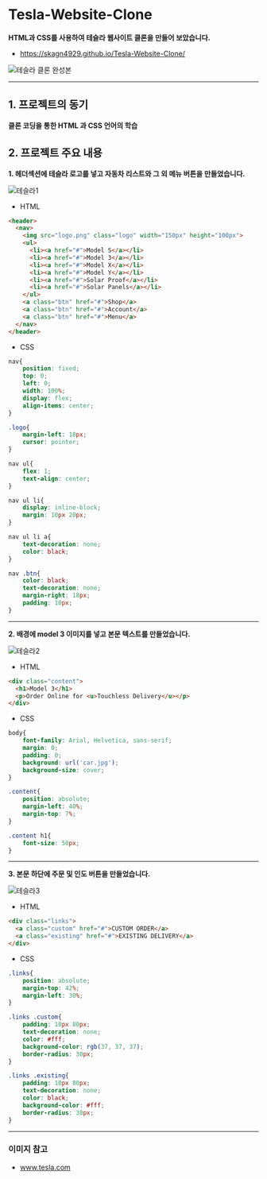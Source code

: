 # Tesla-Website-Clone
**HTML과 CSS를 사용하여 테슬라 웹사이트 클론을 만들어 보았습니다.**
- https://skagn4929.github.io/Tesla-Website-Clone/

![테슬라 클론 완성본](https://github.com/skagn4929/Tesla-Website-Clone/assets/134206709/11bedbb1-5b46-4a0b-9b90-5e394b9fbebb)

---

## 1. 프로젝트의 동기   
**클론 코딩을 통한 HTML 과 CSS 언어의 학습**

## 2. 프로젝트 주요 내용   
**1. 헤더섹션에 테슬라 로고를 넣고 자동차 리스트와 그 외 메뉴 버튼을 만들었습니다.**

![테슬라1](https://github.com/skagn4929/Tesla-Website-Clone/assets/134206709/d0e07a1c-aa7f-4a53-bd80-3f134feb00d6)

- HTML
```html
<header>
  <nav>
    <img src="logo.png" class="logo" width="150px" height="100px">
    <ul>
      <li><a href="#">Model S</a></li>
      <li><a href="#">Model 3</a></li>
      <li><a href="#">Model X</a></li>
      <li><a href="#">Model Y</a></li>
      <li><a href="#">Solar Proof</a></li>
      <li><a href="#">Solar Panels</a></li>
    </ul>
    <a class="btn" href="#">Shop</a>
    <a class="btn" href="#">Account</a>
    <a class="btn" href="#">Menu</a>
  </nav>
</header>
```

- CSS
```css
nav{
    position: fixed;
    top: 0;
    left: 0;
    width: 100%;
    display: flex;
    align-items: center;
}

.logo{
    margin-left: 18px;
    cursor: pointer;
}

nav ul{
    flex: 1;
    text-align: center;
}

nav ul li{
    display: inline-block;
    margin: 10px 20px;
}

nav ul li a{
    text-decoration: none;
    color: black;
}

nav .btn{
    color: black;
    text-decoration: none;
    margin-right: 18px;
    padding: 10px;
}
```

---

**2. 배경에 model 3 이미지를 넣고 본문 텍스트를 만들었습니다.**

![테슬라2](https://github.com/skagn4929/Tesla-Website-Clone/assets/134206709/929b2027-9829-4425-bc52-25036ae6d220)

- HTML
```html
<div class="content">
  <h1>Model 3</h1>
  <p>Order Online for <u>Touchless Delivery</u></p>
</div>
```

- CSS
```css
body{
    font-family: Arial, Helvetica, sans-serif;
    margin: 0;
    padding: 0;
    background: url('car.jpg');
    background-size: cover;
}

.content{
    position: absolute;
    margin-left: 40%;
    margin-top: 7%;
}

.content h1{
    font-size: 50px;
}
```

---

**3. 본문 하단에 주문 및 인도 버튼을 만들었습니다.**

![테슬라3](https://github.com/skagn4929/Tesla-Website-Clone/assets/134206709/2a71a206-7361-474b-9ae5-d82e27bb5c41)

- HTML
```html
<div class="links">
  <a class="custom" href="#">CUSTOM ORDER</a>
  <a class="existing" href="#">EXISTING DELIVERY</a>
</div>
```

- CSS
```css
.links{
    position: absolute;
    margin-top: 42%;
    margin-left: 30%;
}

.links .custom{
    padding: 10px 80px;
    text-decoration: none;
    color: #fff;
    background-color: rgb(37, 37, 37);
    border-radius: 30px;
}

.links .existing{
    padding: 10px 80px;
    text-decoration: none;
    color: black;
    background-color: #fff;
    border-radius: 30px;
}
```

---

### 이미지 참고
- www.tesla.com
















